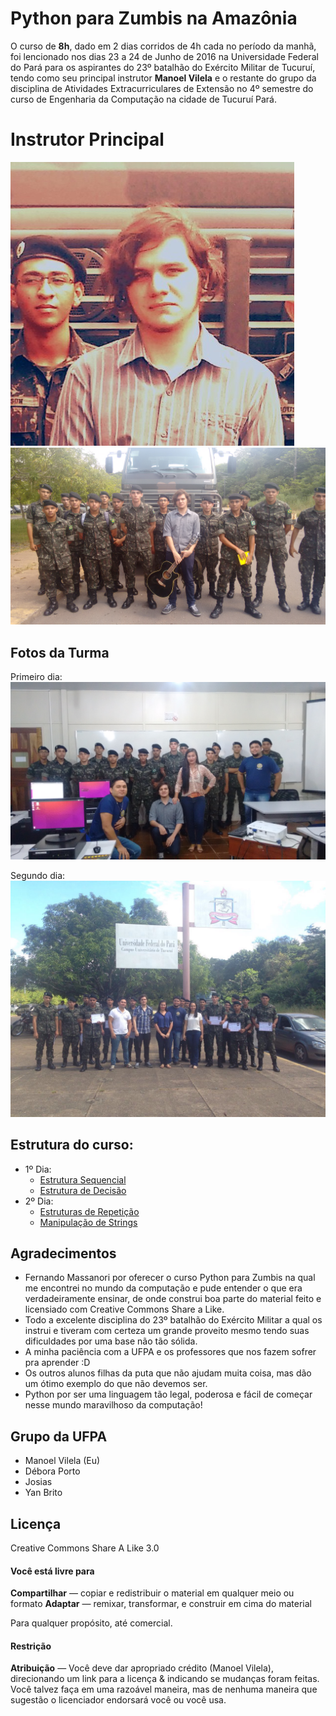 # Python para Zumbis na Amazônia

O curso de **8h**, dado em 2 dias corridos de 4h cada no período da manhã, foi lencionado nos dias 23 a 24 de Junho de 2016 na Universidade Federal do Pará para os aspirantes do 23º batalhão do Exército Militar de Tucuruí, tendo como seu principal instrutor **Manoel Vilela** e o restante do grupo da disciplina de Atividades Extracurriculares de Extensão no 4º semestre do curso de Engenharia da Computação na cidade de Tucuruí Pará.

# Instrutor Principal

![manoel-vilela](pics/manoel.jpg)
![pose](pics/pose.jpg)

## Fotos da Turma

Primeiro dia:
![start](pics/start.jpg)

Segundo dia:
![end](pics/final.jpg)

## Estrutura do curso:

* 1º Dia:
    - [Estrutura Sequencial](aulas/EstruturaSequencial)
    - [Estrutura de Decisão](aulas/EstruturaDeDecisão)
* 2º Dia:
    - [Estruturas de Repetição](aulas/EstruturaDeRepetição)
    - [Manipulação de Strings](aulas/ManipulaçãoDeStrings)


## Agradecimentos

* Fernando Massanori por oferecer o curso Python para Zumbis na qual me encontrei no mundo da computação e pude entender o que era verdadeiramente ensinar, de onde construi boa parte do material feito e licensiado com Creative Commons Share a Like.
* Todo a excelente disciplina do 23º batalhão do Exército Militar a qual os instrui e tiveram com certeza um grande proveito mesmo tendo suas dificuldades por uma base não tão sólida.
* A minha paciência com a UFPA e os professores que nos fazem sofrer pra aprender :D
* Os outros alunos filhas da puta que não ajudam muita coisa, mas dão um ótimo exemplo do que não devemos ser.
* Python por ser uma linguagem tão legal, poderosa e fácil de começar nesse mundo maravilhoso da computação!

## Grupo da UFPA

* Manoel Vilela (Eu)
* Débora Porto
* Josias 
* Yan Brito

## Licença
Creative Commons Share A Like 3.0

#### Você está livre para

**Compartilhar** — copiar e redistribuir o material em qualquer meio ou formato
**Adaptar** — remixar, transformar, e construir em cima do material

Para qualquer propósito, até comercial.

#### Restrição

**Atribuição** — Você deve dar apropriado crédito (Manoel Vilela), direcionando um link para a licença & indicando se mudanças foram feitas. Você talvez faça em uma razoável maneira, mas de nenhuma maneira que sugestão o licenciador endorsará você ou você usa.